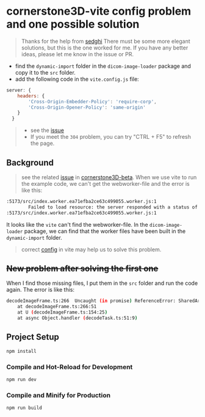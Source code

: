 # cornerstone3D-vite config problem and one possible solution
> Thanks for the help from [sedghi](https://github.com/sedghi)
> There must be some more elegant solutions, but this is the one worked for me. If you have any better ideas, please let me know in the issue or PR.

- find the `dynamic-import` folder in the `dicom-image-loader` package and copy it to the `src` folder.
- add the following code in the `vite.config.js` file:
```js
server: {
    headers: {
        'Cross-Origin-Embedder-Policy': 'require-corp',
        'Cross-Origin-Opener-Policy': 'same-origin'
    }
  }
```
> - see the [issue](https://github.com/cornerstonejs/cornerstone3D-beta/issues/594)
> - If you meet the `304` problem, you can try "CTRL + F5" to refresh the page.

## Background
> see the related [issue](https://github.com/cornerstonejs/cornerstone3D-beta/issues/594) in [cornerstone3D-beta](https://github.com/cornerstonejs/cornerstone3D-beta).
When we use vite to run the example code, we can't get the webworker-file and the error is like this:
```sh
:5173/src/index.worker.ea71efba2ce63c499055.worker.js:1 
        Failed to load resource: the server responded with a status of 404 (Not Found)
:5173/src/index.worker.ea71efba2ce63c499055.worker.js:1 
```
It looks like the `vite` can't find the webworker-file. In the `dicom-image-loader` package, we can find that the worker files have been built in the `dynamic-import` folder. 

> correct [config](https://cn.vitejs.dev/guide/features.html#web-workers) in vite may help us to solve this problem.

## ~~New problem after solving the first one~~
When I find those missing files, I put them in the `src` folder and run the code again. The error is like this:
```sh
decodeImageFrame.ts:266  Uncaught (in promise) ReferenceError: SharedArrayBuffer is not defined
    at decodeImageFrame.ts:266:51
    at U (decodeImageFrame.ts:154:25)
    at async Object.handler (decodeTask.ts:51:9)
```



## Project Setup

```sh
npm install
```

### Compile and Hot-Reload for Development

```sh
npm run dev
```

### Compile and Minify for Production

```sh
npm run build
```
